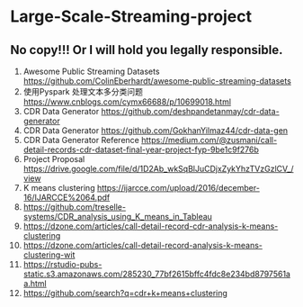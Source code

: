# Large-Scale-Streaming-project
## No copy!!! Or I will hold you legally responsible.

1. Awesome Public Streaming Datasets
https://github.com/ColinEberhardt/awesome-public-streaming-datasets
2. 使用Pyspark 处理文本多分类问题
https://www.cnblogs.com/cymx66688/p/10699018.html
3. CDR Data Generator
https://github.com/deshpandetanmay/cdr-data-generator
4. CDR Data Generator
https://github.com/GokhanYilmaz44/cdr-data-gen
5. CDR Data Generator Reference
https://medium.com/@zusmani/call-detail-records-cdr-dataset-final-year-project-fyp-9be1c9f276b
6. Project Proposal
https://drive.google.com/file/d/1D2Ab_wkSqBlJuCDjxZykYhzTVzGzlCV_/view
7. K means clustering
https://ijarcce.com/upload/2016/december-16/IJARCCE%2064.pdf
8. https://github.com/treselle-systems/CDR_analysis_using_K_means_in_Tableau
9. https://dzone.com/articles/call-detail-record-cdr-analysis-k-means-clustering
10. https://dzone.com/articles/call-detail-record-analysis-k-means-clustering-wit
11. https://rstudio-pubs-static.s3.amazonaws.com/285230_77bf2615bffc4fdc8e234bd8797561aa.html
12. https://github.com/search?q=cdr+k+means+clustering
